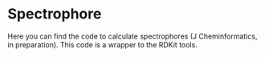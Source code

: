  # Spectrophore

Here you can find the code to calculate spectrophores (J Cheminformatics, in preparation). This code is a wrapper to the RDKit tools.


